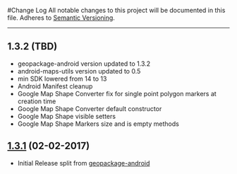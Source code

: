 #Change Log
All notable changes to this project will be documented in this file.
Adheres to [Semantic Versioning](http://semver.org/).

---

## 1.3.2 (TBD)

* geopackage-android version updated to 1.3.2
* android-maps-utils version updated to 0.5
* min SDK lowered from 14 to 13
* Android Manifest cleanup
* Google Map Shape Converter fix for single point polygon markers at creation time
* Google Map Shape Converter default constructor
* Google Map Shape visible setters
* Google Map Shape Markers size and is empty methods

## [1.3.1](https://github.com/ngageoint/geopackage-android-map/releases/tag/1.3.1) (02-02-2017)

* Initial Release split from [geopackage-android](https://github.com/ngageoint/geopackage-android)
